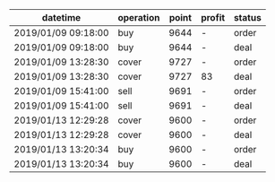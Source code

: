 datetime             |  operation  |  point  |  profit  |  status
---------------------|-------------|---------|----------|--------
2019/01/09 09:18:00  |  buy        |  9644   |  -       |  order
2019/01/09 09:18:00  |  buy        |  9644   |  -       |  deal
2019/01/09 13:28:30  |  cover      |  9727   |  -       |  order
2019/01/09 13:28:30  |  cover      |  9727   |  83      |  deal
2019/01/09 15:41:00  |  sell       |  9691   |  -       |  order
2019/01/09 15:41:00  |  sell       |  9691   |  -       |  deal
2019/01/13 12:29:28  |  cover      |  9600   |  -       |  order
2019/01/13 12:29:28  |  cover      |  9600   |  -       |  deal
2019/01/13 13:20:34  |  buy        |  9600   |  -       |  order
2019/01/13 13:20:34  |  buy        |  9600   |  -       |  deal
